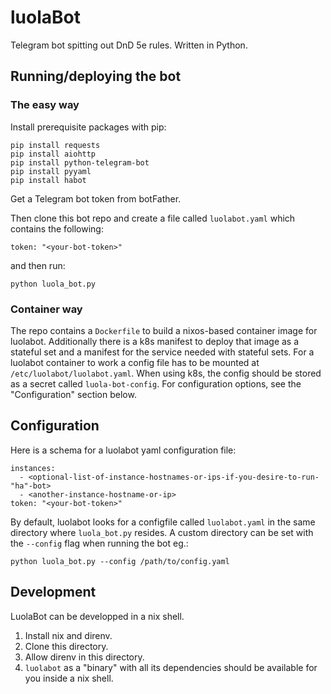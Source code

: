 # luolaBot

Telegram bot spitting out DnD 5e rules. Written in Python.

## Running/deploying the bot

### The easy way

Install prerequisite packages with pip:

```
pip install requests
pip install aiohttp
pip install python-telegram-bot
pip install pyyaml
pip install habot
```

Get a Telegram bot token from botFather.

Then clone this bot repo and create a file called `luolabot.yaml` which contains the following:

```
token: "<your-bot-token>"
```

and then run:

```
python luola_bot.py
```

### Container way

The repo contains a `Dockerfile` to build a nixos-based container image for luolabot. Additionally there is a k8s manifest to deploy that image as a stateful set and a manifest for the service needed with stateful sets. For a luolabot container to work a config file has to be mounted at `/etc/luolabot/luolabot.yaml`. When using k8s, the config should be stored as a secret called `luola-bot-config`. For configuration options, see the "Configuration" section below.

## Configuration

Here is a schema for a luolabot yaml configuration file:

```
instances:
  - <optional-list-of-instance-hostnames-or-ips-if-you-desire-to-run-"ha"-bot>
  - <another-instance-hostname-or-ip>
token: "<your-bot-token>"

```

By default, luolabot looks for a configfile called `luolabot.yaml` in the same directory where `luola_bot.py` resides. A custom directory can be set with the `--config` flag when running the bot eg.:

```
python luola_bot.py --config /path/to/config.yaml
```

## Development

LuolaBot can be developped in a nix shell. 

1. Install nix and direnv.
2. Clone this directory.
3. Allow direnv in this directory.
4. `luolabot` as a "binary" with all its dependencies should be available for you inside a nix shell.
